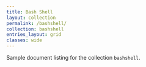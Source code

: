 ```yaml
---
title: Bash Shell
layout: collection
permalink: /bashshell/
collection: bashshell
entries_layout: grid
classes: wide
---
```


Sample document listing for the collection `bashshell`.